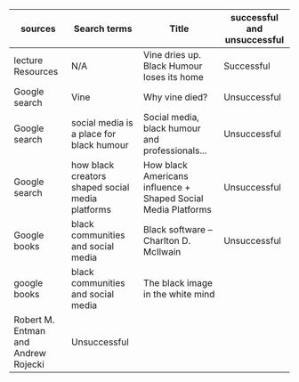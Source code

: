 | sources       | Search terms  | Title | successful and unsuccessful|
| ------------- |-------------| -----| --------------------------|
| lecture Resources| N/A | Vine dries up. Black Humour loses its home|Successful|
| Google search     | Vine     |   Why vine died?|   Unsuccessful    |
| Google search | social media is a place for black humour |Social media, black humour and professionals...| Unsuccessful |
|Google search  | how black creators shaped social media platforms|How black Americans influence + Shaped Social Media Platforms|Unsuccessful|
| Google books  |black communities and social media|Black software – Charlton D. McIlwain|Unsuccessful|
|google books| black communities and social media|The black image in the white mind| 
Robert M. Entman and Andrew Rojecki |Unsuccessful|

